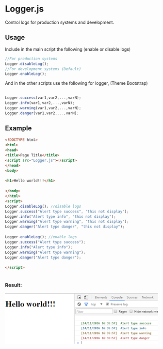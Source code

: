 # Logger.js

Control logs for production systems and development.

## Usage

Include in the main script the following (enable or disable logs)
```javascript
//For production systems
Logger.disableLog();
//For development systems (Default)
Logger.enableLog();
```

And in the other scripts use the following for logger, (Theme Bootstrap)
```javascript

Logger.success(var1,var2,...,varN);
Logger.info(var1,var2,...,varN);
Logger.warning(var1,var2,...,varN);
Logger.danger(var1,var2,...,varN);

```

## Example
``` html
<!DOCTYPE html>
<html>
<head>
<title>Page Title</title>
<script src="Logger.js"></script>
</head>
<body>

<h1>Hello world!!!</h1>

</body>
</html>
<script>
Logger.disableLog(); //disable logs
Logger.success("Alert type success", "this not display");
Logger.info("Alert type info", "this not display");
Logger.warning("Alert type warning", "this not display");
Logger.danger("Alert type danger", "this not display");

Logger.enableLog(); //enable logs
Logger.success("Alert type success");
Logger.info("Alert type info");
Logger.warning("Alert type warning");
Logger.danger("Alert type danger");

</script>



```
### Result:
<img src="Logger.png"/>
